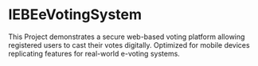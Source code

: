 # IEBEeVotingSystem
This Project demonstrates a secure web-based voting platform allowing registered users to cast their votes digitally. Optimized for mobile devices replicating features for real-world e-voting systems.
